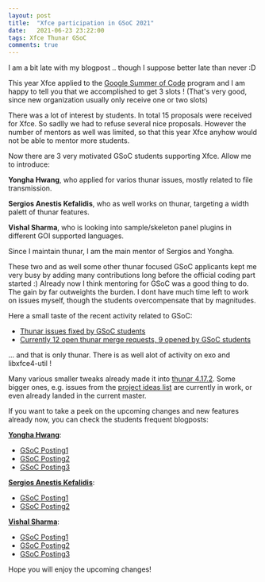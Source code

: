 ```yaml
---
layout: post
title:  "Xfce participation in GSoC 2021"
date:   2021-06-23 23:22:00
tags: Xfce Thunar GSoC
comments: true
---
```


I am a bit late with my blogpost .. though I suppose better late than never :D

This year Xfce applied to the [Google Summer of Code](https://summerofcode.withgoogle.com/organizations/6058796058673152/) program and I am happy to tell you that we accomplished to get 3 slots ! (That's very good, since new organization usually only receive one or two slots)

There was a lot of interest by students. In total 15 proposals were received for Xfce.
So sadlly we had to refuse several nice proposals. However the number of mentors as well was limited, so that this year Xfce anyhow would not be able to mentor more students.

Now there are 3 very motivated GSoC students supporting Xfce. Allow me to introduce:

**Yongha Hwang**, who applied for varios thunar issues, mostly related to file transmission.

**Sergios Anestis Kefalidis**, who as well works on thunar, targeting a width palett of thunar features.

**Vishal Sharma**, who is looking into sample/skeleton panel plugins in different GOI supported languages.

Since I maintain thunar, I am the main mentor of Sergios and Yongha.

These two and as well some other thunar focused GSoC applicants kept me very busy by adding many contributions long before the official coding part started :)
Already now I think mentoring for GSoC was a good thing to do. The gain by far outweights the burden. I dont have much time left to work on issues myself, though the students overcompensate that by magnitudes.


Here a small taste of the recent activity related to GSoC:  
- [Thunar issues fixed by GSoC students](https://gitlab.xfce.org/xfce/thunar/-/issues?scope=all&utf8=%E2%9C%93&state=closed&label_name[]=8.%20GSoC%202021)
- [Currently 12 open thunar merge requests, 9 opened by GSoC students](https://gitlab.xfce.org/xfce/thunar/-/merge_requests)

... and that is only thunar. There is as well alot of activity on exo and libxfce4-util !

Many various smaller tweaks already made it into [thunar 4.17.2](https://gitlab.xfce.org/xfce/thunar/-/tags/thunar-4.17.2). Some bigger ones, e.g. issues from the [project ideas list](https://wiki.xfce.org/projects/gsoc/start#project_ideas)  are currently in work, or even already landed in the current master.

If you want to take a peek on the upcoming changes and new features already now, you can check the students frequent blogposts:

**[Yongha Hwang](https://dev.ikx.kr)**:
* [GSoC Posting1](https://dev.ikx.kr/GSOC-2021)
* [GSoC Posting2](https://dev.ikx.kr/2nd-Saturday/)
* [GSoC Posting3](https://dev.ikx.kr/GSOC-3rd/)

**[Sergios Anestis Kefalidis](http://users.uoa.gr/~sdi1800073/sources/)**:
* [GSoC Posting1](http://users.uoa.gr/~sdi1800073/sources/xfce_blog01.html)
* [GSoC Posting2](http://users.uoa.gr/~sdi1800073/sources/xfce_blog02.html)

**[Vishal Sharma](https://freshlybuilt.com/members/vishalsharma/)**:
* [GSoC Posting1](https://freshlybuilt.com/my-journey-to-gsoc-2021-through-xfce)
* [GSoC Posting2](https://freshlybuilt.com/xfce-panel-plugin-development-using-python-javascript-part-1/)
* [GSoC Posting3](https://freshlybuilt.com/xfce-panel-plugin-development-using-python-javascript-part-2/)


Hope you will enjoy the upcoming changes!
